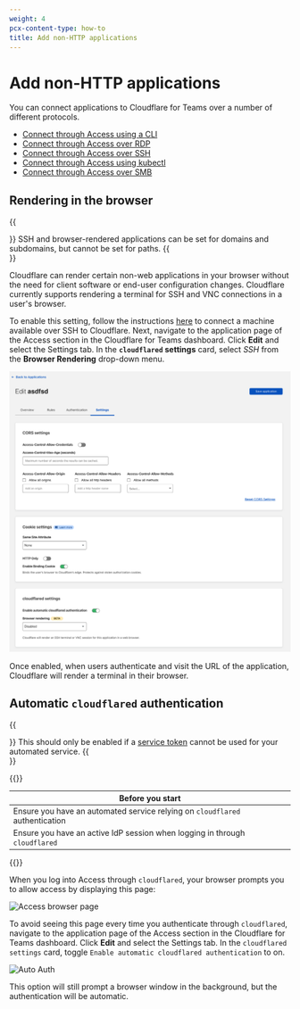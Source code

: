 ```yaml
---
weight: 4
pcx-content-type: how-to
title: Add non-HTTP applications
---
```


# Add non-HTTP applications

You can connect applications to Cloudflare for Teams over a number of different protocols.

*   [Connect through Access using a CLI](/cloudflare-one/tutorials/cli/)
*   [Connect through Access over RDP](/cloudflare-one/tutorials/rdp/)
*   [Connect through Access over SSH](/cloudflare-one/tutorials/ssh/)
*   [Connect through Access using kubectl](/cloudflare-one/tutorials/kubectl/)
*   [Connect through Access over SMB](/cloudflare-one/tutorials/smb/)

## Rendering in the browser

{{<Aside type="note">}}
SSH and browser-rendered applications can be set for domains and subdomains, but cannot be set for paths.
{{</Aside>}}

Cloudflare can render certain non-web applications in your browser without the need for client software or end-user configuration changes. Cloudflare currently supports rendering a terminal for SSH and VNC connections in a user's browser.

To enable this setting, follow the instructions [here](/cloudflare-one/tutorials/ssh/) to connect a machine available over SSH to Cloudflare. Next, navigate to the application page of the Access section in the Cloudflare for Teams dashboard. Click **Edit** and select the Settings tab. In the **`cloudflared` settings** card, select *SSH* from the **Browser Rendering** drop-down menu.

![Auto Auth](../../static/documentation/applications/ssh-browser-rendering.png)

Once enabled, when users authenticate and visit the URL of the application, Cloudflare will render a terminal in their browser.

## Automatic `cloudflared` authentication

{{<Aside>}}
This should only be enabled if a [service token](/cloudflare-one/identity/service-auth/service-tokens/) cannot be used for your automated service.
{{</Aside>}}

{{<table-wrap>}}

| Before you start                                                             |
| ---------------------------------------------------------------------------- |
| Ensure you have an automated service relying on `cloudflared` authentication |
| Ensure you have an active IdP session when logging in through `cloudflared`  |

{{</table-wrap>}}

When you log into Access through `cloudflared`, your browser prompts you to allow access by
displaying this page:

![Access browser page](../static/documentation/applications/non-http/access-page.png)

To avoid seeing this page every time you authenticate through `cloudflared`, navigate to the application page of the Access section in the Cloudflare for Teams dashboard. Click **Edit** and select the Settings tab. In the `cloudflared settings` card, toggle `Enable automatic cloudflared authentication` to on.

![Auto Auth](../static/documentation/applications/auto-cfd-auth.png)

This option will still prompt a browser window in the background, but the authentication will be automatic.
